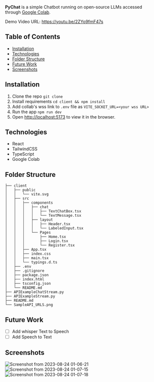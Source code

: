 **PyChat** is a simple Chatbot running on open-source LLMs accessed through [Google Colab](https://colab.research.google.com/drive/1BkL7zYVYtn0JPYKMPJ0tJmK-zMtINx0P?usp=sharing&authuser=1#scrollTo=T6oyrr4X0wc2). 

Demo Video URL: https://youtu.be/2ZYo9fmF47s

## Table of Contents
- [Installation](#installation)
- [Technologies](#technologies)
- [Folder Structure](#folder-structure)
- [Future Work](#future-work)
- [Screenshots](#screenshots)

## Installation
1. Clone the repo
   ```git clone```
2. Install requirements
    ```cd client && npm install```
3. Add collab's wss link to `.env` file as `VITE_SOCKET_URL=<your wss URL>`
4. Run the app
    ```npm run dev```
5. Open [http://localhost:5173](http://localhost:5173) to view it in the browser.

## Technologies
- React
- TailwindCSS
- TypeScript
- Google Colab

## Folder Structure
```
├── client
│   ├── public
│   │   └── vite.svg
│   ├── src
│   │   ├── components
│   │   │   ├── chat
│   │   │   │   ├── TextChatBox.tsx
│   │   │   │   └── TextMessage.tsx
│   │   │   ├── layout
│   │   │   │   ├── Header.tsx
│   │   │   │   └── LabeledInput.tsx
│   │   │   └── Pages
│   │   │       ├── Home.tsx
│   │   │       ├── Login.tsx
│   │   │       └── Register.tsx
│   │   ├── App.tsx
│   │   ├── index.css
│   │   ├── main.tsx
│   │   └── typings.d.ts
│   ├── .env
│   ├── .gitignore
│   ├── package.json
│   ├── index.html
│   ├── tsconfig.json
│   └── README.md
├── APIExampleChatStream.py
├── APIExampleStream.py
├── README.md
└── SampleAPI_URLS.png
```

## Future Work
- [ ] Add whisper Text to Speech
- [ ] Add Speech to Text

## Screenshots
![Screenshot from 2023-08-24 01-06-21](https://github.com/singwithaashish/pychat-private/assets/52033403/01902e5f-6b25-4837-978d-7a9a73a5933e)
![Screenshot from 2023-08-24 01-07-15](https://github.com/singwithaashish/pychat-private/assets/52033403/bfa8865b-68d3-4171-88d2-b79a669951ff)
![Screenshot from 2023-08-24 01-07-18](https://github.com/singwithaashish/pychat-private/assets/52033403/db5ba4f2-3e65-4947-afdf-38f0bb9d4103)



